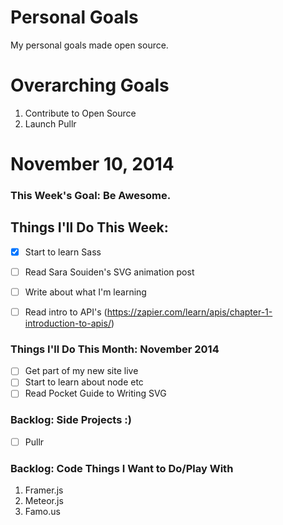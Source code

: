Personal Goals
==============

My personal goals made open source.


# Overarching Goals
1. Contribute to Open Source
2. Launch Pullr

# November 10, 2014

### This Week's Goal: Be Awesome.

## Things I'll Do This Week:
- [x] Start to learn Sass
- [ ] Read Sara Souiden's SVG animation post
- [ ] Write about what I'm learning
- [ ] Read intro to API's (https://zapier.com/learn/apis/chapter-1-introduction-to-apis/)


### Things I'll Do This Month: November 2014
- [ ] Get part of my new site live
- [ ] Start to learn about node etc
- [ ] Read Pocket Guide to Writing SVG

### Backlog: Side Projects :)
- [ ] Pullr

### Backlog: Code Things I Want to Do/Play With
1. Framer.js
2. Meteor.js
3. Famo.us
